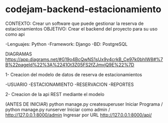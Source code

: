 # codejam-backend-estacionamiento

CONTEXTO: Crear un software que puede gestionar la reserva de estacionamientos
OBJETIVO: Crear el backend del proyecto para su uso como api

-Lenguajes: Python
-Framework: Django
-BD: PostgreSQL

DIAGRAMAS
https://app.diagrams.net/#G19o4BcQwNS1sUx9v4crkB_Ce97k0bhlW8#%7B%22pageId%22%3A%2241Ot3Z05FS2fZJmvjQ9E%22%7D

1- Creacion del modelo de datos de reserva de estacionamientos

-USUARIO
-ESTACIONAMIENTO
-RESERVACION
-REPORTES

2- Creacion de la api REST mediante el modelo

(ANTES DE INICIAR)
python manage.py createsuperuser
Iniciar Programa / python manage.py runserver
Iniciar como admin / http://127.0.0.1:8000/admin
Ingresar por URL http://127.0.0.1:8000/api/


